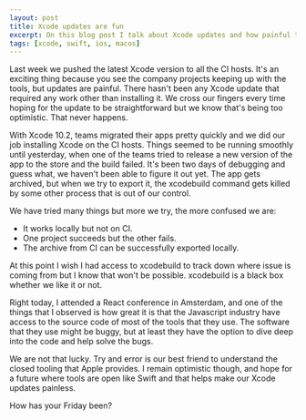 ```yaml
---
layout: post
title: Xcode updates are fun
excerpt: On this blog post I talk about Xcode updates and how painful they can sometimes be.
tags: [xcode, swift, ios, macos]
---
```


Last week we pushed the latest Xcode version to all the CI hosts. It's an exciting thing because you see the company projects keeping up with the tools, but updates are painful. There hasn't been any Xcode update that required any work other than installing it. We cross our fingers every time hoping for the update to be straightforward but we know that's being too optimistic. That never happens.

With Xcode 10.2, teams migrated their apps pretty quickly and we did our job installing Xcode on the CI hosts. Things seemed to be running smoothly until yesterday, when one of the teams tried to release a new version of the app to the store and the build failed. It's been two days of debugging and guess what, we haven't been able to figure it out yet. The app gets archived, but when we try to export it, the xcodebuild command gets killed by some other process that is out of our control.

We have tried many things but more we try, the more confused we are:
* It works locally but not on CI.
* One project succeeds but the other fails.
* The archive from CI can be successfully exported locally.

At this point I wish I had access to xcodebuild to track down where issue is coming from but I know that won't be possible. xcodebuild is a black box whether we like it or not.

Right today, I attended a React conference in Amsterdam, and one of the things that I observed is how great it is that the Javascript industry have access to the source code of most of the tools that they use. The software that they use might be buggy, but at least they have the option to dive deep into the code and help solve the bugs.

We are not that lucky. Try and error is our best friend to understand the closed tooling that Apple provides. I remain optimistic though, and hope for a future where tools are open like Swift and that helps make our Xcode updates painless.

How has your Friday been? 